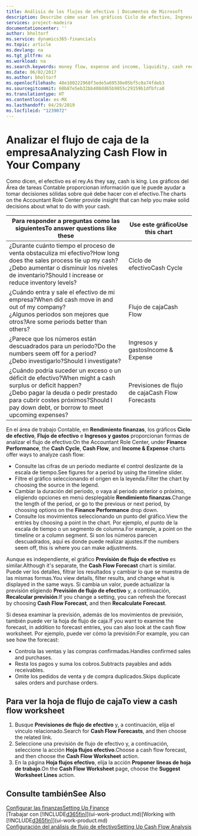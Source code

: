 ```yaml
---
title: Análisis de los flujos de efectivo | Documentos de Microsoft
description: Describe cómo usar los gráficos Ciclo de efectivo, Ingresos y gastos, Flujo de efectivo y Previsión de flujo de efectivo para analizar el flujo de dinero de entrada y salida pasado y futuro de su empresa.
services: project-madeira
documentationcenter: ''
author: bholtorf
ms.service: dynamics365-financials
ms.topic: article
ms.devlang: na
ms.tgt_pltfrm: na
ms.workload: na
ms.search.keywords: money flow, expense and income, liquidity, cash receipts minus cash payments, Cartera
ms.date: 06/02/2017
ms.author: bholtorf
ms.openlocfilehash: 40e180222968f3ede5a69530e05bf5c0a74fdeb3
ms.sourcegitcommit: 60b87e5eb32bb408dd65b9855c29159b1dfbfca8
ms.translationtype: HT
ms.contentlocale: es-MX
ms.lasthandoff: 04/29/2019
ms.locfileid: "1239072"
---
```

# <a name="analyzing-cash-flow-in-your-company"></a><span data-ttu-id="8b8ec-103">Analizar el flujo de caja de la empresa</span><span class="sxs-lookup"><span data-stu-id="8b8ec-103">Analyzing Cash Flow in Your Company</span></span>
<span data-ttu-id="8b8ec-104">Como dicen, el efectivo es el rey.</span><span class="sxs-lookup"><span data-stu-id="8b8ec-104">As they say, cash is king.</span></span> <span data-ttu-id="8b8ec-105">Los gráficos del Área de tareas Contable proporcionan información que le puede ayudar a tomar decisiones sólidas sobre qué debe hacer con el efectivo.</span><span class="sxs-lookup"><span data-stu-id="8b8ec-105">The charts on the Accountant Role Center provide insight that can help you make solid decisions about what to do with your cash.</span></span>  

| <span data-ttu-id="8b8ec-106">Para responder a preguntas como las siguientes</span><span class="sxs-lookup"><span data-stu-id="8b8ec-106">To answer questions like these</span></span> | <span data-ttu-id="8b8ec-107">Use este gráfico</span><span class="sxs-lookup"><span data-stu-id="8b8ec-107">Use this chart</span></span> |
| --- | --- |
| <span data-ttu-id="8b8ec-108">¿Durante cuánto tiempo el proceso de venta obstaculiza mi efectivo?</span><span class="sxs-lookup"><span data-stu-id="8b8ec-108">How long does the sales process tie up my cash?</span></span></br> <span data-ttu-id="8b8ec-109">¿Debo aumentar o disminuir los niveles de inventario?</span><span class="sxs-lookup"><span data-stu-id="8b8ec-109">Should I increase or reduce inventory levels?</span></span> |<span data-ttu-id="8b8ec-110">Ciclo de efectivo</span><span class="sxs-lookup"><span data-stu-id="8b8ec-110">Cash Cycle</span></span> |
| <span data-ttu-id="8b8ec-111">¿Cuándo entra y sale el efectivo de mi empresa?</span><span class="sxs-lookup"><span data-stu-id="8b8ec-111">When did cash move in and out of my company?</span></span></br> <span data-ttu-id="8b8ec-112">¿Algunos periodos son mejores que otros?</span><span class="sxs-lookup"><span data-stu-id="8b8ec-112">Are some periods better than others?</span></span> |<span data-ttu-id="8b8ec-113">Flujo de caja</span><span class="sxs-lookup"><span data-stu-id="8b8ec-113">Cash Flow</span></span> |
| <span data-ttu-id="8b8ec-114">¿Parece que los números están descuadrados para un periodo?</span><span class="sxs-lookup"><span data-stu-id="8b8ec-114">Do the numbers seem off for a period?</span></span></br> <span data-ttu-id="8b8ec-115">¿Debo investigarlo?</span><span class="sxs-lookup"><span data-stu-id="8b8ec-115">Should I investigate?</span></span> |<span data-ttu-id="8b8ec-116">Ingresos y gastos</span><span class="sxs-lookup"><span data-stu-id="8b8ec-116">Income & Expense</span></span> |
| <span data-ttu-id="8b8ec-117">¿Cuándo podría suceder un exceso o un déficit de efectivo?</span><span class="sxs-lookup"><span data-stu-id="8b8ec-117">When might a cash surplus or deficit happen?</span></span></br> <span data-ttu-id="8b8ec-118">¿Debo pagar la deuda o pedir prestado para cubrir costes próximos?</span><span class="sxs-lookup"><span data-stu-id="8b8ec-118">Should I pay down debt, or borrow to meet upcoming expenses?</span></span> |<span data-ttu-id="8b8ec-119">Previsiones de flujo de caja</span><span class="sxs-lookup"><span data-stu-id="8b8ec-119">Cash Flow Forecasts</span></span> |

<span data-ttu-id="8b8ec-120">En el área de trabajo Contable, en **Rendimiento finanzas**, los gráficos **Ciclo de efectivo**, **Flujo de efectivo** e **Ingresos y gastos** proporcionan formas de analizar el flujo de efectivo:</span><span class="sxs-lookup"><span data-stu-id="8b8ec-120">On the Accountant Role Center, under **Finance Performance**, the **Cash Cycle**, **Cash Flow**, and **Income & Expense** charts offer ways to analyze cash flow:</span></span>  

* <span data-ttu-id="8b8ec-121">Consulte las cifras de un periodo mediante el control deslizante de la escala de tiempo.</span><span class="sxs-lookup"><span data-stu-id="8b8ec-121">See figures for a period by using the timeline slider.</span></span>  
* <span data-ttu-id="8b8ec-122">Filtre el gráfico seleccionando el origen en la leyenda.</span><span class="sxs-lookup"><span data-stu-id="8b8ec-122">Filter the chart by choosing the source in the legend.</span></span>  
* <span data-ttu-id="8b8ec-123">Cambiar la duración del periodo, o vaya al periodo anterior o próximo, eligiendo opciones en menú desplegable **Rendimiento finanzas**.</span><span class="sxs-lookup"><span data-stu-id="8b8ec-123">Change the length of the period, or go to the previous or next period, by choosing options on the **Finance Performance** drop down.</span></span>  
* <span data-ttu-id="8b8ec-124">Consulte los movimientos seleccionando un punto del gráfico.</span><span class="sxs-lookup"><span data-stu-id="8b8ec-124">View the entries by choosing a point in the chart.</span></span> <span data-ttu-id="8b8ec-125">Por ejemplo, el punto de la escala de tiempo o un segmento de columna.</span><span class="sxs-lookup"><span data-stu-id="8b8ec-125">For example, a point on the timeline or a column segment.</span></span> <span data-ttu-id="8b8ec-126">Si son los números parecen descuadrados, aquí es donde puede realizar ajustes.</span><span class="sxs-lookup"><span data-stu-id="8b8ec-126">If the numbers seem off, this is where you can make adjustments.</span></span>  

<span data-ttu-id="8b8ec-127">Aunque es independiente, el gráfico **Previsión de flujo de efectivo** es similar.</span><span class="sxs-lookup"><span data-stu-id="8b8ec-127">Although it's separate, the **Cash Flow Forecast** chart is similar.</span></span> <span data-ttu-id="8b8ec-128">Puede ver los detalles, filtrar los resultados y cambiar lo que se muestra de las mismas formas.</span><span class="sxs-lookup"><span data-stu-id="8b8ec-128">You view details, filter results, and change what is displayed in the same ways.</span></span> <span data-ttu-id="8b8ec-129">Si cambia un valor, puede actualizar la previsión eligiendo **Previsión de flujo de efectivo** y, a continuación, **Recalcular previsión**.</span><span class="sxs-lookup"><span data-stu-id="8b8ec-129">If you change a setting, you can refresh the forecast by choosing **Cash Flow Forecast**, and then **Recalculate Forecast**.</span></span>

<span data-ttu-id="8b8ec-130">Si desea examinar la previsión, además de los movimientos de previsión, también puede ver la hoja de flujo de caja.</span><span class="sxs-lookup"><span data-stu-id="8b8ec-130">If you want to examine the forecast, in addition to forecast entries, you can also look at the cash flow worksheet.</span></span> <span data-ttu-id="8b8ec-131">Por ejemplo, puede ver cómo la previsión:</span><span class="sxs-lookup"><span data-stu-id="8b8ec-131">For example, you can see how the forecast:</span></span>

* <span data-ttu-id="8b8ec-132">Controla las ventas y las compras confirmadas.</span><span class="sxs-lookup"><span data-stu-id="8b8ec-132">Handles confirmed sales and purchases.</span></span>  
* <span data-ttu-id="8b8ec-133">Resta los pagos y suma los cobros.</span><span class="sxs-lookup"><span data-stu-id="8b8ec-133">Subtracts payables and adds receivables.</span></span>  
* <span data-ttu-id="8b8ec-134">Omite los pedidos de venta y de compra duplicados.</span><span class="sxs-lookup"><span data-stu-id="8b8ec-134">Skips duplicate sales orders and purchase orders.</span></span>  

## <a name="to-view-a-cash-flow-worksheet"></a><span data-ttu-id="8b8ec-135">Para ver la hoja de flujo de caja</span><span class="sxs-lookup"><span data-stu-id="8b8ec-135">To view a cash flow worksheet</span></span>
1. <span data-ttu-id="8b8ec-136">Busque **Previsiones de flujo de efectivo** y, a continuación, elija el vínculo relacionado.</span><span class="sxs-lookup"><span data-stu-id="8b8ec-136">Search for **Cash Flow Forecasts**, and then choose the related link.</span></span>  
2. <span data-ttu-id="8b8ec-137">Seleccione una previsión de flujo de efectivo y, a continuación, seleccione la acción **Hoja flujos efectivo**.</span><span class="sxs-lookup"><span data-stu-id="8b8ec-137">Choose a cash flow forecast, and then choose the **Cash Flow Worksheet** action.</span></span>  
3. <span data-ttu-id="8b8ec-138">En la página **Hoja flujos efectivo**, elija la acción **Proponer líneas de hoja de trabajo**.</span><span class="sxs-lookup"><span data-stu-id="8b8ec-138">On the **Cash Flow Worksheet** page, choose the **Suggest Worksheet Lines** action.</span></span>  

## <a name="see-also"></a><span data-ttu-id="8b8ec-139">Consulte también</span><span class="sxs-lookup"><span data-stu-id="8b8ec-139">See Also</span></span>
[<span data-ttu-id="8b8ec-140">Configurar las finanzas</span><span class="sxs-lookup"><span data-stu-id="8b8ec-140">Setting Up Finance</span></span>](finance-setup-finance.md)  
<span data-ttu-id="8b8ec-141">[Trabajar con [!INCLUDE[d365fin](includes/d365fin_md.md)]](ui-work-product.md)</span><span class="sxs-lookup"><span data-stu-id="8b8ec-141">[Working with [!INCLUDE[d365fin](includes/d365fin_md.md)]](ui-work-product.md)</span></span>  
[<span data-ttu-id="8b8ec-142">Configuración del análisis de flujo de efectivo</span><span class="sxs-lookup"><span data-stu-id="8b8ec-142">Setting Up Cash Flow Analysis</span></span>](finance-setup-cash-flow-analyses.md)  
